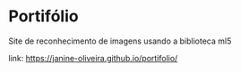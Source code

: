 # Portifólio

Site de reconhecimento de imagens usando a biblioteca ml5

link: https://janine-oliveira.github.io/portifolio/
